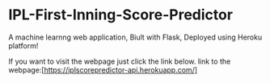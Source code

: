 # IPL-First-Inning-Score-Predictor
A machine learnng web application, Biult with Flask, Deployed using Heroku platform!


If you want to visit the webpage just click the link below.
link to the webpage:[https://iplscorepredictor-api.herokuapp.com/]
